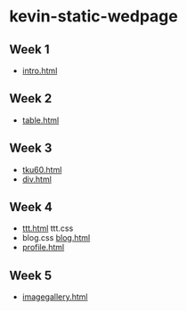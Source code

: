 # kevin-static-wedpage

##  Week 1
* [intro.html](http://127.0.0.1:1354/w01/intro.html)

## Week 2
* [table.html](http://127.0.0.1:1354/w02/table.html)


## Week 3
* [tku60.html](http://127.0.0.1:1354/w03/images/tku60.html)
* [div.html](http://127.0.0.1:1354/w03/div/div.html)

## Week 4
* [ttt.html](http://127.0.0.1:1354/w04/ttt.html)  ttt.css
* blog.css  [blog.html](http://127.0.0.1:1354/w04/blog.html)
* [profile.html](http://127.0.0.1:1354/w04/profile.html)
## Week 5
* [imagegallery.html](http://127.0.0.1:1354/w05/imagegallery.html)
<!--stackedit_data:
eyJoaXN0b3J5IjpbLTE5MTA3Mzk4NjUsMTU3MDYzNTI4Miw0Mj
EwODcxMTBdfQ==
-->